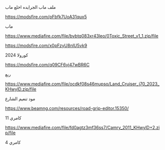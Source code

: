 
ملف ماب الجرايده اخلع ماب

https://modsfire.com/pFbfk7UoA31qux5


 ماب

https://www.mediafire.com/file/bvbtq083xr43leo/0Toxic_Street_v1_1.zip/file

https://modsfire.com/x0pFzyU8nlU5vk9
 

كورولا 2024

https://modsfire.com/q09CF6vj47wBR6C

ربع 

https://www.mediafire.com/file/ocdkf08s46mupso/Land_Cruiser_j70_2023_KHwylD.zip/file

  
مود تنعيم الشارع 

https://www.beamng.com/resources/road-grip-editor.15350/


كامري 11 

https://www.mediafire.com/file/fd0agtz3mf36ss7/Camry_2011_KHwylD+2.zip/file

كامري 4

